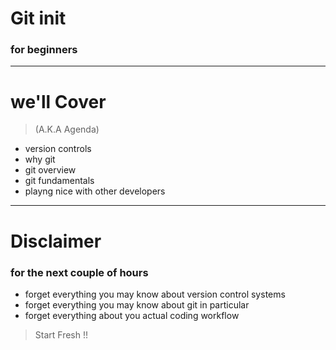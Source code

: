 # Git init
### for beginners 
<!-- .element: class="fragment" -->

---

# we'll Cover
> (A.K.A Agenda)

- version controls <!-- .element: class="fragment" -->
- why git <!-- .element: class="fragment" -->
- git overview <!-- .element: class="fragment" -->
- git fundamentals <!-- .element: class="fragment" -->
- playng nice with other developers <!-- .element: class="fragment" -->

---

# Disclaimer
### for the next couple of hours

- forget everything you may know about version control systems <!-- .element: class="fragment" -->
- forget everything you may know about git in particular <!-- .element: class="fragment" -->
- forget everything about you actual coding workflow <!-- .element: class="fragment" -->

> Start Fresh !! <!-- .element: class="fragment" -->
